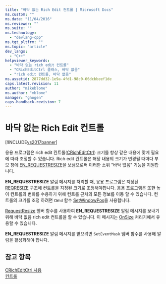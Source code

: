 ```yaml
---
title: "바닥 없는 Rich Edit 컨트롤 | Microsoft Docs"
ms.custom: ""
ms.date: "11/04/2016"
ms.reviewer: ""
ms.suite: ""
ms.technology: 
  - "devlang-cpp"
ms.tgt_pltfrm: ""
ms.topic: "article"
dev_langs: 
  - "C++"
helpviewer_keywords: 
  - "바닥 없는 rich edit 컨트롤"
  - "CRichEditCtrl 클래스, 바닥 없음"
  - "rich edit 컨트롤, 바닥 없음"
ms.assetid: 2877dd32-1e9a-4fd1-98c0-66dcbbeef1de
caps.latest.revision: 11
author: "mikeblome"
ms.author: "mblome"
manager: "ghogen"
caps.handback.revision: 7
---
```

# 바닥 없는 Rich Edit 컨트롤
[!INCLUDE[vs2017banner](../assembler/inline/includes/vs2017banner.md)]

응용 프로그램은 rich edit 컨트롤\([CRichEditCtrl](../mfc/reference/cricheditctrl-class.md)\) 크기를 항상 같은 내용에 맞게 필요에 따라 조정할 수 있습니다.   Rich edit 컨트롤은 해당 내용의 크기가 변경될 때마다 부모 창에 [EN\_REQUESTRESIZE](http://msdn.microsoft.com/library/windows/desktop/bb787983)을 보냄으로써 이러한 소위 "바닥 없음" 기능을 지원합니다.  
  
 **EN\_REQUESTRESIZE** 알림 메시지를 처리할 때, 응용 프로그램은 지정된 [REQRESIZE](http://msdn.microsoft.com/library/windows/desktop/bb787950) 구조에 컨트롤을 지정된 크기로 조정해야합니다.  응용 프로그램은 또한 높이 컨트롤의 변화를 수용하기 위해 컨트롤 근처의 모든 정보를 이동 할 수 있습니다.  컨트롤의 크기를 조정 하려면  `CWnd`  함수  [SetWindowPos](../Topic/CWnd::SetWindowPos.md)을 사용합니다.  
  
 [RequestResize](../Topic/CRichEditCtrl::RequestResize.md) 멤버 함수를 사용하여   **EN\_REQUESTRESIZE** 알림 메시지를 보내기 위해 바닥 없음 rich edit 컨트롤을 할 수 있습니다.  이 메시지는 [OnSize](../Topic/CWnd::OnSize.md) 처리기에서 유용할 수 있습니다.  
  
 **EN\_REQUESTRESIZE** 알림 메시지를 받으려면  `SetEventMask`  멤버 함수를 사용해 알림을 활성화해야 합니다.  
  
## 참고 항목  
 [CRichEditCtrl 사용](../mfc/using-cricheditctrl.md)   
 [컨트롤](../mfc/controls-mfc.md)